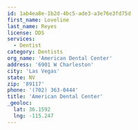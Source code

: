 ```yaml
---
id: 1ab4ea8e-1b2d-4bc5-ade3-a3e76e3fd75d
first_name: Loveline
last_name: Reyes
license: DDS
services:
  - Dentist
category: Dentists
org_name: 'American Dental Center'
address: '6901 W Charleston'
city: 'Las Vegas'
state: NV
zip: '89117'
phone: '(702) 363-0444'
title: 'American Dental Center'
_geoloc:
  lat: 36.1592
  lng: -115.247
---
```

